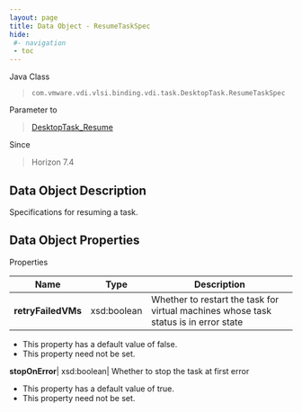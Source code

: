 ```yaml
---
layout: page
title: Data Object - ResumeTaskSpec
hide:
 #- navigation
 - toc
---
```






Java Class  
> `com.vmware.vdi.vlsi.binding.vdi.task.DesktopTask.ResumeTaskSpec`

Parameter to  
> [DesktopTask_Resume](vdi.task.DesktopTask.md#resume)

Since  
> Horizon 7.4


## Data Object Description 

Specifications for resuming a task. 

## Data Object Properties

Properties

Name |  Type |  Description   
---|---|---  
**retryFailedVMs**|  xsd:boolean|  Whether to restart the task for virtual machines whose task status is in error state   


  * This property has a default value of false.
* This property need not be set.

  
**stopOnError**|  xsd:boolean|  Whether to stop the task at first error   


  * This property has a default value of true.
* This property need not be set.

  
  
  
   
  
  
